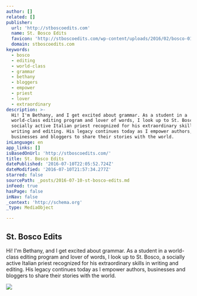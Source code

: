 ```yaml
---
author: []
related: []
publisher:
  url: 'http://stboscoedits.com'
  name: St. Bosco Edits
  favicon: 'http://stboscoedits.com/wp-content/uploads/2016/02/bosco-01-copy-small.png'
  domain: stboscoedits.com
keywords:
  - bosco
  - editing
  - world-class
  - grammar
  - bethany
  - bloggers
  - empower
  - priest
  - lover
  - extraordinary
description: >-
  Hi! I'm Bethany, and I get excited about grammar. As a student in a
  world-class editing program and lover of words, I look up to St. Bosco, a
  socially active Italian priest recognized for his extraordinary skills in
  writing and editing. His legacy continues today as I empower authors,
  businesses and bloggers to share their stories with the world.
inLanguage: en
app_links: []
isBasedOnUrl: 'http://stboscoedits.com/'
title: St. Bosco Edits
datePublished: '2016-07-10T22:05:52.724Z'
dateModified: '2016-07-10T21:57:34.277Z'
starred: false
sourcePath: _posts/2016-07-10-st-bosco-edits.md
inFeed: true
hasPage: false
inNav: false
_context: 'http://schema.org'
_type: MediaObject

---
```

<article style=""><h1>St. Bosco Edits</h1><p>Hi! I'm Bethany, and I get excited about grammar. As a student in a world-class editing program and lover of words, I look up to St. Bosco, a socially active Italian priest recognized for his extraordinary skills in writing and editing. His legacy continues today as I empower authors, businesses and bloggers to share their stories with the world.</p><img src="http://i1.wp.com/stboscoedits.com/wp-content/uploads/2016/02/cropped-bosco-01.png?fit=512%2C512" /></article>